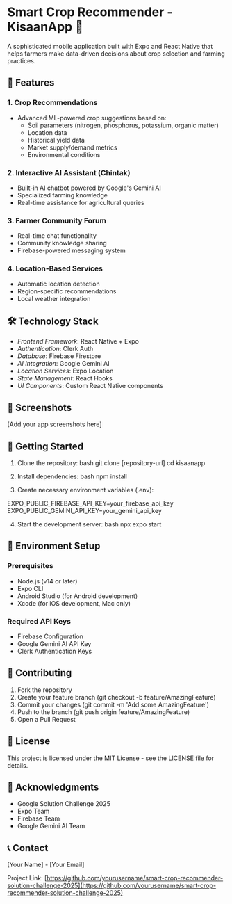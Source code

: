 # Smart Crop Recommender - KisaanApp 🌾

A sophisticated mobile application built with Expo and React Native that helps farmers make data-driven decisions about crop selection and farming practices.

## 🌟 Features

### 1. Crop Recommendations
- Advanced ML-powered crop suggestions based on:
  - Soil parameters (nitrogen, phosphorus, potassium, organic matter)
  - Location data
  - Historical yield data
  - Market supply/demand metrics
  - Environmental conditions

### 2. Interactive AI Assistant (Chintak)
- Built-in AI chatbot powered by Google's Gemini AI
- Specialized farming knowledge
- Real-time assistance for agricultural queries

### 3. Farmer Community Forum
- Real-time chat functionality
- Community knowledge sharing
- Firebase-powered messaging system

### 4. Location-Based Services
- Automatic location detection
- Region-specific recommendations
- Local weather integration

## 🛠 Technology Stack

- *Frontend Framework*: React Native + Expo
- *Authentication*: Clerk Auth
- *Database*: Firebase Firestore
- *AI Integration*: Google Gemini AI
- *Location Services*: Expo Location
- *State Management*: React Hooks
- *UI Components*: Custom React Native components

## 📱 Screenshots

[Add your app screenshots here]

## 🚀 Getting Started

1. Clone the repository:
bash
git clone [repository-url]
cd kisaanapp


2. Install dependencies:
bash
npm install


3. Create necessary environment variables (.env):

EXPO_PUBLIC_FIREBASE_API_KEY=your_firebase_api_key
EXPO_PUBLIC_GEMINI_API_KEY=your_gemini_api_key


4. Start the development server:
bash
npx expo start


## 📄 Environment Setup

### Prerequisites
- Node.js (v14 or later)
- Expo CLI
- Android Studio (for Android development)
- Xcode (for iOS development, Mac only)

### Required API Keys
- Firebase Configuration
- Google Gemini AI API Key
- Clerk Authentication Keys

## 🤝 Contributing

1. Fork the repository
2. Create your feature branch (git checkout -b feature/AmazingFeature)
3. Commit your changes (git commit -m 'Add some AmazingFeature')
4. Push to the branch (git push origin feature/AmazingFeature)
5. Open a Pull Request

## 📝 License

This project is licensed under the MIT License - see the LICENSE file for details.

## 🙏 Acknowledgments

- Google Solution Challenge 2025
- Expo Team
- Firebase Team
- Google Gemini AI Team

## 📞 Contact

[Your Name] - [Your Email]

Project Link: [https://github.com/yourusername/smart-crop-recommender-solution-challenge-2025](https://github.com/yourusername/smart-crop-recommender-solution-challenge-2025)
